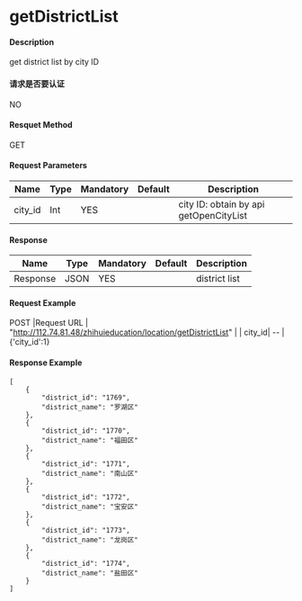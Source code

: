 
> 

# getDistrictList

#### Description
get district list by city ID

#### 请求是否要认证
NO


#### Resquet Method
GET
#### Request Parameters

| Name | Type | Mandatory | Default | Description |
| -- | -- | -- | -- | -- |
| city_id | Int | YES |  | city ID: obtain by api getOpenCityList |



#### Response
| Name | Type | Mandatory | Default | Description |
| -- | -- | -- | -- | -- |
| Response | JSON | YES| | district list


#### Request Example
POST
|Request URL | "http://112.74.81.48/zhihuieducation/location/getDistrictList" |
| city_id| -- |
{'city_id':1}

#### Response Example

```
[
    {
        "district_id": "1769",
        "district_name": "罗湖区"
    },
    {
        "district_id": "1770",
        "district_name": "福田区"
    },
    {
        "district_id": "1771",
        "district_name": "南山区"
    },
    {
        "district_id": "1772",
        "district_name": "宝安区"
    },
    {
        "district_id": "1773",
        "district_name": "龙岗区"
    },
    {
        "district_id": "1774",
        "district_name": "盐田区"
    }
]
```



